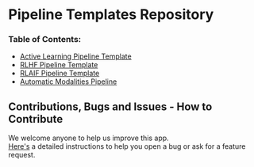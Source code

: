 # Pipeline Templates Repository

### Table of Contents:

- [Active Learning Pipeline Template](active_learning/README.md)
- [RLHF Pipeline Template](rlhf/README.md)
- [RLAIF Pipeline Template](rlaif/README.md)
- [Automatic Modalities Pipeline](automatic_modalities_pipeline/README.md)


## Contributions, Bugs and Issues - How to Contribute

We welcome anyone to help us improve this app.  
[Here's](CONTRIBUTING.md) a detailed instructions to help you open a bug or ask for a feature request.